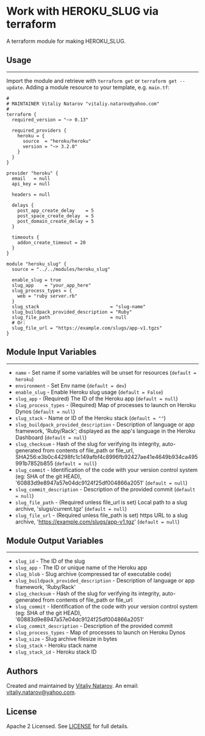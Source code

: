 # Work with HEROKU_SLUG via terraform

A terraform module for making HEROKU_SLUG.


## Usage
----------------------
Import the module and retrieve with ```terraform get``` or ```terraform get --update```. Adding a module resource to your template, e.g. `main.tf`:

```
#
# MAINTAINER Vitaliy Natarov "vitaliy.natarov@yahoo.com"
#
terraform {
  required_version = "~> 0.13"

  required_providers {
    heroku = {
      source  = "heroku/heroku"
      version = "~> 3.2.0"
    }
  }
}

provider "heroku" {
  email   = null
  api_key = null

  headers = null

  delays {
    post_app_create_delay    = 5
    post_space_create_delay  = 5
    post_domain_create_delay = 5
  }

  timeouts {
    addon_create_timeout = 20
  }
}

module "heroku_slug" {
  source = "../../modules/heroku_slug"

  enable_slug = true
  slug_app    = "your_app_here"
  slug_process_types = {
    web = "ruby server.rb"
  }
  slug_stack                          = "slug-name"
  slug_buildpack_provided_description = "Ruby"
  slug_file_path                      = null
  # Or:
  slug_file_url = "https://example.com/slugs/app-v1.tgzs"
}

```

## Module Input Variables
----------------------
- `name` - Set name if some variables will be unset for resources (`default = heroku`)
- `environment` - Set Env name (`default = dev`)
- `enable_slug` - Enable Heroku slug usage (`default = False`)
- `slug_app` - (Required) The ID of the Heroku app (`default = null`)
- `slug_process_types` - (Required) Map of processes to launch on Heroku Dynos (`default = null`)
- `slug_stack` - Name or ID of the Heroku stack (`default = ""`)
- `slug_buildpack_provided_description` - Description of language or app framework, 'Ruby/Rack'; displayed as the app's language in the Heroku Dashboard (`default = null`)
- `slug_checksum` - Hash of the slug for verifying its integrity, auto-generated from contents of file_path or file_url, SHA256:e3b0c44298fc1c149afbf4c8996fb92427ae41e4649b934ca495991b7852b855 (`default = null`)
- `slug_commit` - Identification of the code with your version control system (eg: SHA of the git HEAD), '60883d9e8947a57e04dc9124f25df004866a2051' (`default = null`)
- `slug_commit_description` - Description of the provided commit (`default = null`)
- `slug_file_path` - (Required unless file_url is set) Local path to a slug archive, 'slugs/current.tgz' (`default = null`)
- `slug_file_url` - (Required unless file_path is set) https URL to a slug archive, 'https://example.com/slugs/app-v1.tgz' (`default = null`)

## Module Output Variables
----------------------
- `slug_id` - The ID of the slug
- `slug_app` - The ID or unique name of the Heroku app
- `slug_blob` - Slug archive (compressed tar of executable code)
- `slug_buildpack_provided_description` - Description of language or app framework, 'Ruby/Rack'
- `slug_checksum` - Hash of the slug for verifying its integrity, auto-generated from contents of file_path or file_url
- `slug_commit` - Identification of the code with your version control system (eg: SHA of the git HEAD), '60883d9e8947a57e04dc9124f25df004866a2051'
- `slug_commit_description` - Description of the provided commit
- `slug_process_types` - Map of processes to launch on Heroku Dynos
- `slug_size` - Slug archive filesize in bytes
- `slug_stack` - Heroku stack name
- `slug_stack_id` - Heroku stack ID


## Authors

Created and maintained by [Vitaliy Natarov](https://github.com/SebastianUA). An email: [vitaliy.natarov@yahoo.com](vitaliy.natarov@yahoo.com).

## License

Apache 2 Licensed. See [LICENSE](https://github.com/SebastianUA/terraform/blob/master/LICENSE) for full details.
